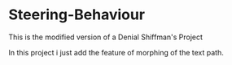 # Steering-Behaviour
This is the modified version of a Denial Shiffman's Project

In this project i just add the feature of morphing of the text path.
